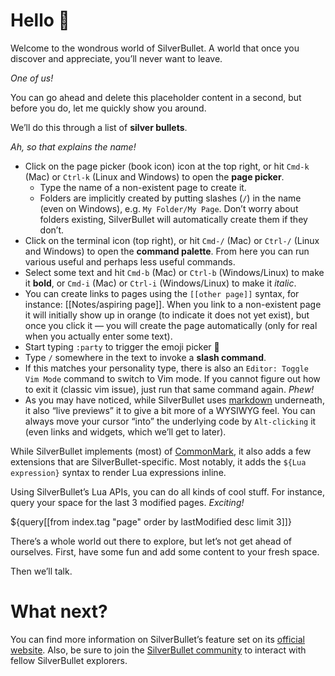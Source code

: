 
# Hello 👋
Welcome to the wondrous world of SilverBullet. A world that once you discover and appreciate, you’ll never want to leave.

_One of us!_

You can go ahead and delete this placeholder content in a second, but before you do, let me quickly show you around.

We’ll do this through a list of **silver bullets**.

_Ah, so that explains the name!_

* Click on the page picker (book icon) icon at the top right, or hit `Cmd-k` (Mac) or `Ctrl-k` (Linux and Windows) to open the **page picker**.
  * Type the name of a non-existent page to create it.
  * Folders are implicitly created by putting slashes (`/`) in the name (even on Windows), e.g. `My Folder/My Page`. Don’t worry about folders existing, SilverBullet will automatically create them if they don’t.
* Click on the terminal icon (top right), or hit `Cmd-/` (Mac) or `Ctrl-/` (Linux and Windows) to open the **command palette**. From here you can run various useful and perhaps less useful commands.
* Select some text and hit `Cmd-b` (Mac) or `Ctrl-b` (Windows/Linux) to make it **bold**, or `Cmd-i` (Mac) or `Ctrl-i` (Windows/Linux) to make it _italic_.
* You can create links to pages using the `[[other page]]` syntax, for instance: [[Notes/aspiring page]]. When you link to a non-existent page it will initially show up in orange (to indicate it does not yet exist), but once you click it — you will create the page automatically (only for real when you actually enter some text).
* Start typing `:party` to trigger the emoji picker 🎉
* Type `/` somewhere in the text to invoke a **slash command**.
* If this matches your personality type, there is also an `Editor: Toggle Vim Mode` command to switch to Vim mode. If you cannot figure out how to exit it (classic vim issue), just run that same command again. _Phew!_
* As you may have noticed, while SilverBullet uses [markdown](https://www.markdownguide.org/) underneath, it also “live previews” it to give a bit more of a WYSIWYG feel. You can always move your cursor “into” the underlying code by `Alt-clicking` it (even links and widgets, which we’ll get to later).

While SilverBullet implements (most) of [CommonMark](https://commonmark.org/), it also adds a few extensions that are SilverBullet-specific. Most notably, it adds the `${Lua expression}` syntax to render Lua expressions inline.

Using SilverBullet’s Lua APIs, you can do all kinds of cool stuff. For instance, query your space for the last 3 modified pages. _Exciting!_

${query[[from index.tag "page" order by lastModified desc limit 3]]}

There’s a whole world out there to explore, but let’s not get ahead of ourselves. First, have some fun and add some content to your fresh space.

Then we’ll talk.

# What next?
You can find more information on SilverBullet’s feature set on its [official website](https://v2.silverbullet.md/). Also, be sure to join the [SilverBullet community](https://community.silverbullet.md/) to interact with fellow SilverBullet explorers.